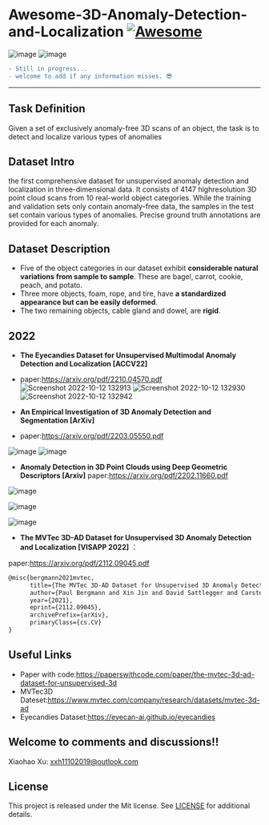 # Awesome-3D-Anomaly-Detection-and-Localization [![Awesome](https://awesome.re/badge.svg)](https://awesome.re)
![image](https://user-images.githubusercontent.com/65257938/146582182-93d4c2fc-d681-4f85-9ad7-2c8f7f1acc98.png)
![image](https://user-images.githubusercontent.com/65257938/146583718-4daa2f88-37e9-492d-93bb-e3cb7b3185c3.png)



```diff
- Still in progress...
- welcome to add if any information misses. 😎
```
---
## Task Definition
Given a set of exclusively anomaly-free 3D scans of an object, the task is to detect and localize various types of anomalies

## Dataset Intro

the first comprehensive dataset for unsupervised anomaly detection and localization in three-dimensional data. It consists of 4147 highresolution 3D point cloud scans from 10 real-world object categories. While the training and validation sets only contain anomaly-free data, the samples in the test set contain various types of anomalies. Precise ground truth annotations are provided for each anomaly.

## Dataset Description
* Five of the object categories in our dataset exhibit **considerable natural variations from sample to sample**. These are bagel, carrot, cookie, peach, and potato.
* Three more objects, foam, rope, and tire, have **a standardized appearance but can be easily deformed**. 
* The two remaining objects, cable gland and dowel, are **rigid**.

## 2022
* **The Eyecandies Dataset for Unsupervised Multimodal Anomaly Detection and Localization [ACCV22]**
* paper:https://arxiv.org/pdf/2210.04570.pdf
![Screenshot 2022-10-12 132913](https://user-images.githubusercontent.com/65257938/195257853-14f0bbc7-e209-433e-8a24-be9499a51dda.png)
![Screenshot 2022-10-12 132930](https://user-images.githubusercontent.com/65257938/195257858-49541dbb-f549-4e53-8b7f-a6a552db6846.png)
![Screenshot 2022-10-12 132942](https://user-images.githubusercontent.com/65257938/195257867-b6e3e3c3-88c4-4e99-81b1-514047ea261b.png)




* **An Empirical Investigation of 3D Anomaly Detection and Segmentation [ArXiv]**
* paper:<https://arxiv.org/pdf/2203.05550.pdf>

![image](https://user-images.githubusercontent.com/65257938/158067120-eb584cc5-744d-4114-b6ac-121a260eeed1.png)
![image](https://user-images.githubusercontent.com/65257938/158069660-8a4c6c22-54f7-455e-9078-1e96f4241ef3.png)



* **Anomaly Detection in 3D Point Clouds using Deep Geometric Descriptors [Arxiv]**
 paper:<https://arxiv.org/pdf/2202.11660.pdf>

![image](https://user-images.githubusercontent.com/65257938/156167825-a338e8e2-5f44-46b7-8b72-6a1fbbbfe7b6.png)

![image](https://user-images.githubusercontent.com/65257938/156167910-088c02ce-b6b0-42f3-af44-f3f7f1ddf913.png)

![image](https://user-images.githubusercontent.com/65257938/156168048-d65a936f-2fe0-4c96-999a-45d829bd206f.png)


* **The MVTec 3D-AD Dataset for Unsupervised 3D Anomaly Detection and Localization [VISAPP 2022]** ：

 paper:<https://arxiv.org/pdf/2112.09045.pdf>

```latex
@misc{bergmann2021mvtec,
      title={The MVTec 3D-AD Dataset for Unsupervised 3D Anomaly Detection and Localization}, 
      author={Paul Bergmann and Xin Jin and David Sattlegger and Carsten Steger},
      year={2021},
      eprint={2112.09045},
      archivePrefix={arXiv},
      primaryClass={cs.CV}
}
```



## Useful Links
* Paper with code:<https://paperswithcode.com/paper/the-mvtec-3d-ad-dataset-for-unsupervised-3d>
* MVTec3D Dateset:<https://www.mvtec.com/company/research/datasets/mvtec-3d-ad>
* Eyecandies Dataset:<https://eyecan-ai.github.io/eyecandies>

## Welcome to comments and discussions!!
Xiaohao Xu: <xxh11102019@outlook.com>

## License
This project is released under the Mit license. See [LICENSE](LICENSE) for additional details.
   

